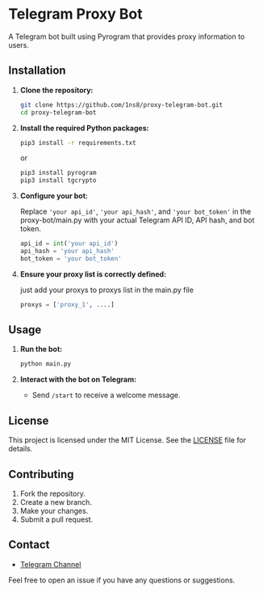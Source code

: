 # Telegram Proxy Bot

A Telegram bot built using Pyrogram that provides proxy information to users.



## Installation

1. **Clone the repository:**

    ```sh
    git clone https://github.com/1ns8/proxy-telegram-bot.git
    cd proxy-telegram-bot
    ```

2. **Install the required Python packages:**

    ```sh
   pip3 install -r requirements.txt
    ```
    or
   ```sh
   pip3 install pyrogram
   pip3 install tgcrypto
   ```

4. **Configure your bot:**

    Replace `'your api_id'`, `'your api_hash'`, and `'your bot_token'` in the proxy-bot/main.py with your actual Telegram API ID, API hash, and bot token.

    ```python
    api_id = int('your api_id')
    api_hash = 'your api_hash'
    bot_token = 'your bot_token'
    ```

5. **Ensure your proxy list is correctly defined:**

    just add your proxys to proxys list in the main.py file
   ```python
   proxys = ['proxy_1', ....]
   ```

## Usage

1. **Run the bot:**

    ```sh
    python main.py
    ```

2. **Interact with the bot on Telegram:**

    - Send `/start` to receive a welcome message.
    

## License

This project is licensed under the MIT License. See the [LICENSE](LICENSE) file for details.

## Contributing

1. Fork the repository.
2. Create a new branch.
3. Make your changes.
4. Submit a pull request.

## Contact

- [Telegram Channel](https://t.me/NS8_b)

Feel free to open an issue if you have any questions or suggestions.
